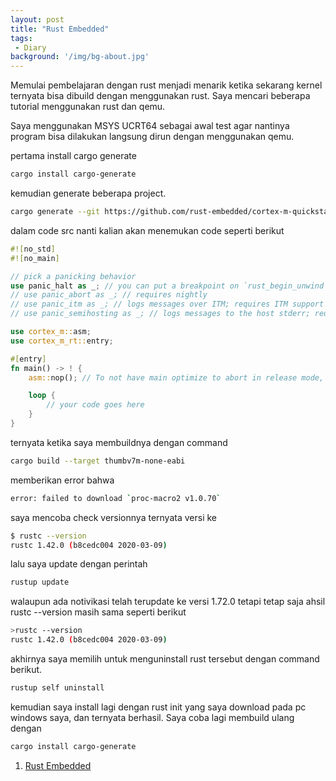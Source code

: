 ```yaml
---
layout: post
title: "Rust Embedded"
tags:
 - Diary
background: '/img/bg-about.jpg'
---
```

Memulai pembelajaran dengan rust menjadi menarik ketika sekarang kernel ternyata bisa dibuild dengan menggunakan rust. Saya mencari beberapa tutorial menggunakan rust dan qemu.

Saya menggunakan MSYS UCRT64 sebagai awal test agar nantinya program bisa dilakukan langsung dirun dengan menggunakan qemu.

pertama install cargo generate
```bash
cargo install cargo-generate
```
kemudian generate beberapa project.
```bash
cargo generate --git https://github.com/rust-embedded/cortex-m-quickstart

```

dalam code src nanti kalian akan menemukan code seperti berikut

```rust main.rs
#![no_std]
#![no_main]

// pick a panicking behavior
use panic_halt as _; // you can put a breakpoint on `rust_begin_unwind` to catch panics
// use panic_abort as _; // requires nightly
// use panic_itm as _; // logs messages over ITM; requires ITM support
// use panic_semihosting as _; // logs messages to the host stderr; requires a debugger

use cortex_m::asm;
use cortex_m_rt::entry;

#[entry]
fn main() -> ! {
    asm::nop(); // To not have main optimize to abort in release mode, remove when you add code

    loop {
        // your code goes here
    }
}

```
ternyata ketika saya membuildnya dengan command 
```bash 
cargo build --target thumbv7m-none-eabi
```
memberikan error bahwa 
```bash
error: failed to download `proc-macro2 v1.0.70`
```
saya mencoba check versionnya ternyata versi ke 
```bash
$ rustc --version
rustc 1.42.0 (b8cedc004 2020-03-09)
```
lalu saya update dengan perintah 
```bash
rustup update
```
walaupun ada notivikasi telah terupdate ke versi 
1.72.0 tetapi tetap saja ahsil rustc --version
masih sama seperti berikut
```bash
>rustc --version
rustc 1.42.0 (b8cedc004 2020-03-09)
```
akhirnya saya memilih untuk menguninstall rust tersebut dengan command berikut.
```bash 
rustup self uninstall
```
kemudian saya install lagi dengan rust init yang saya download pada pc windows saya, dan ternyata berhasil. Saya coba lagi membuild ulang dengan 

```bash
cargo install cargo-generate
```
1. [Rust Embedded](https://docs.rust-embedded.org/book/start/qemu.html)